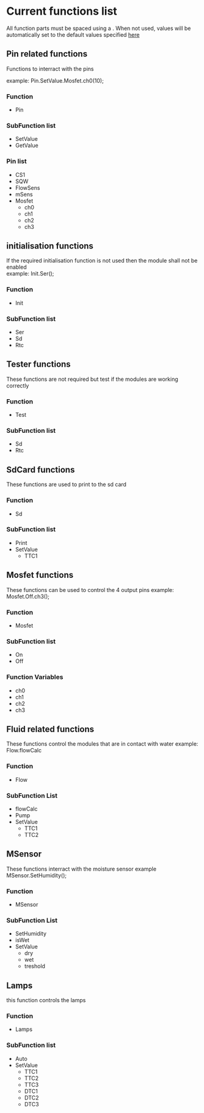 # Current functions list
All function parts must be spaced using a .
When not used, values will be automatically set to the default values specified [here](/docs/readme.md)  
## Pin related functions  
Functions to interract with the pins

example: Pin.SetValue.Mosfet.ch0(10);
### Function
- Pin
### SubFunction list
- SetValue
- GetValue
### Pin list
- CS1
- SQW
- FlowSens
- mSens
- Mosfet
  - ch0
  - ch1
  - ch2
  - ch3
 
## initialisation functions
If the required initialisation function is not used then the module shall not be enabled  
example: Init.Ser();
### Function
- Init
### SubFunction list
- Ser
- Sd
- Rtc

## Tester functions
These functions are not required but test if the modules are working correctly
### Function
- Test
### SubFunction list
- Sd
- Rtc

## SdCard functions
These functions are used to print to the sd card
### Function
- Sd
### SubFunction list
- Print
- SetValue
  - TTC1

## Mosfet functions
These functions can be used to control the 4 output pins
example: Mosfet.Off.ch3();
### Function
- Mosfet
### SubFunction list
- On
- Off
### Function Variables
- ch0
- ch1
- ch2
- ch3

## Fluid related functions
These functions control the modules that are in contact with water
example: Flow.flowCalc
### Function
- Flow
### SubFunction List
- flowCalc
- Pump
- SetValue
  - TTC1
  - TTC2

## MSensor
These functions interract with the moisture sensor
example MSensor.SetHumidity();
### Function
- MSensor
### SubFunction List
- SetHumidity
- isWet
- SetValue
  - dry
  - wet
  - treshold
 
## Lamps
this function controls the lamps
### Function
- Lamps
### SubFunction list
- Auto
- SetValue
  - TTC1
  - TTC2
  - TTC3
  - DTC1
  - DTC2
  - DTC3
